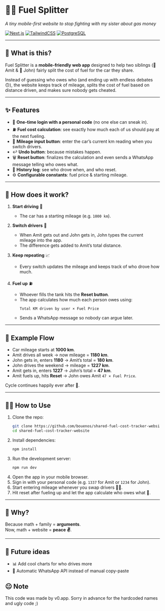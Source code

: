 # 🚗💸 Fuel Splitter
*A tiny mobile-first website to stop fighting with my sister about gas money*  

[![Next.js](https://img.shields.io/badge/Next.js-000000?logo=next.js&logoColor=white)](https://nextjs.org/)
[![TailwindCSS](https://img.shields.io/badge/TailwindCSS-38B2AC?logo=tailwind-css&logoColor=white)](https://tailwindcss.com/)
[![PostgreSQL](https://img.shields.io/badge/Database-PostgreSQL-336791?logo=postgresql&logoColor=white)](https://www.postgresql.org/)

---

## 📖 What is this?  
Fuel Splitter is a **mobile-friendly web app** designed to help two siblings (👨 Amit & 👨 John) fairly split the cost of fuel for the car they share.  

Instead of guessing who owes who (and ending up with endless debates 🙃), the website keeps track of mileage, splits the cost of fuel based on distance driven, and makes sure nobody gets cheated.  

---

## ✨ Features  
- 🔑 **One-time login with a personal code** (no one else can sneak in).  
- ⛽ **Fuel cost calculation**: see exactly how much each of us should pay at the next fueling.  
- 📝 **Mileage input button**: enter the car’s current km reading when you switch drivers.  
- ↩️ **Undo button**: because mistakes happen.  
- 🗑 **Reset button**: finalizes the calculation and even sends a WhatsApp message telling who owes what.  
- 📜 **History log**: see who drove when, and who reset.  
- ⚙️ **Configurable constants**: fuel price & starting mileage.  

---

## 🚀 How does it work?  
1. **Start driving** 🚗  
   - The car has a starting mileage (e.g. `1000 km`).  

2. **Switch drivers** 🔄  
   - When Amit gets out and John gets in, John types the current mileage into the app.  
   - The difference gets added to Amit’s total distance.  

3. **Keep repeating** 📈  
   - Every switch updates the mileage and keeps track of who drove how much.  

4. **Fuel up** ⛽  
   - Whoever fills the tank hits the **Reset button**.  
   - The app calculates how much each person owes using:  
     ```
     Total KM driven by user × Fuel Price
     ```  
   - Sends a WhatsApp message so nobody can argue later.  

---

## 📱 Example Flow  
- Car mileage starts at **1000 km**.  
- Amit drives all week → now mileage = **1180 km**.  
- John gets in, enters **1180** → Amit’s total = **180 km**.  
- John drives the weekend → mileage = **1227 km**.  
- Amit gets in, enters **1227** → John’s total = **47 km**.  
- Amit fuels up, hits **Reset** → John owes Amit `47 × Fuel Price`.  

Cycle continues happily ever after 🎉.  

---

## 🧑‍🏫 How to Use  
1. Clone the repo:  
   ```bash
   git clone https://github.com/bouenos/shared-fuel-cost-tracker-website.git
   cd shared-fuel-cost-tracker-website
   ```
2. Install dependencies:  
   ```bash
   npm install
   ```
3. Run the development server:  
   ```bash
   npm run dev
   ```
4. Open the app in your mobile browser.  
5. Sign in with your personal code (e.g. `1337` for Amit or `1234` for John).  
6. Start entering mileage whenever you swap drivers 🚗💨.  
7. Hit reset after fueling up and let the app calculate who owes what 💸.  

---

## 🙌 Why?  
Because math + family = **arguments**.  
Now, math + website = **peace ✌️**.  

---

## 🔮 Future ideas  
- 📊 Add cool charts for who drives more  
- 💬 Automatic WhatsApp API instead of manual copy-paste   

## 😐 Note
This code was made by v0.app.
Sorry in advance for the hardcoded names and ugly code ;)
